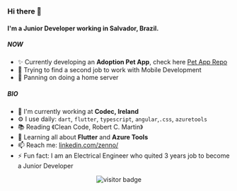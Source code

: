 


### Hi there 👋

#### I'm a Junior Developer working in Salvador, Brazil.

##### NOW

- ✨ Currently developing an **Adoption Pet App**, check here [Pet App Repo](https://github.com/Zenn0/adopt_pet_app)
- 🔭 Trying to find a second job to work with Mobile Development
- :robot: Panning on doing a home server

##### BIO

- 🏢 I'm currently working at **Codec, Ireland**
- ⚙️ I use daily: `dart`, `flutter`, `typescript`,  `angular`,`.css`, `azuretools`
- 📚 Reading 《Clean Code, Robert C. Martin》
- 🌱 Learning all about **Flutter** and **Azure Tools**
- 📫 Reach me: [linkedin.com/zenno/](https://www.linkedin.com/in/zenno/)
- ⚡️ Fun fact: I am an Electrical Engineer who quited 3 years job to become a Junior Developer


<p  align="center">
<img src="https://visitor-badge.laobi.icu/badge?page_id=Zenn0" alt="visitor badge"/>       
</p>
